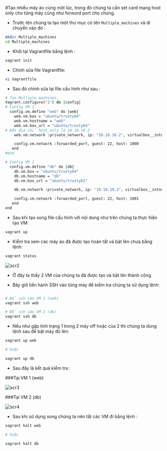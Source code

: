 #Tạo nhiều máy ảo cùng một lúc, trong đó chúng ta cần set card mạng host only cho từng máy cũng như forword port cho chúng.

- Trước tên chúng ta tạo một thư mục có tên `Multiple_machines` và di chuyển vào đó :

```sh
mkdir Multiple_machines
cd Multiple_machines
```

- Khởi tại Vagrantfile bằng lệnh :

```sh
vagrant init
```

- Chỉnh sửa file Vagrantfile:

```sh
vi Vagrantfile
```

- Sau đó chỉnh sửa lại file cấu hình như sau :

```sh
# Tạo Multiple_machines.
Vagrant.configure("2") do |config|
# Config VM 1.
  config.vm.define "web" do |web|
    web.vm.box = "ubuntu/trusty64"
    web.vm.hostname = "web"
    web.vm.box_url = "ubuntu/trusty64"
# Đặt địa chỉ host_only là 10.10.10.2
    web.vm.network :private_network, ip: "10.10.10.2", virtualbox__intnet: "vboxnet0"

    config.vm.network :forwarded_port, guest: 22, host: 1000
   end
#end

# Config VM 2
  config.vm.define "db" do |db|
    db.vm.box = "ubuntu/trusty64"
    db.vm.hostname = "db"
    db.vm.box_url = "ubuntu/trusty62"

    db.vm.network :private_network, ip: "10.10.10.3", virtualbox__intnet: "vboxnet0"

    config.vm.network :forwarded_port, guest: 22, host: 1001
   end
end
```

- Sau khi tạo xong file cấu hình với nội dung như trên chúng ta thực hiện tạo VM:

```sh
vagrant up
```

- Kiểm tra xem các máy ảo đã được tạo hoàn tất và bật lên chưa bằng lệnh:

```sh
vagrant status
```

![scr2](http://i.imgur.com/kmWaZCJ.png)

- Ở đây ta thấy 2 VM của chúng ta đã được tạo và bật lên thành công.

- Bây giờ tiến hành SSH vào từng máy để kiểm tra chúng ta sử dụng lệnh:

```sh

# Để ssh vào VM 1 (web)
vagrant ssh web

# Để ssh vào VM 2 (db)
vagrant ssh db 
```

- Nếu như gặp tình trạng 1 trong 2 máy off hoặc của 2 thì chúng ta dùng lệnh sau để bật máy đó lên:

```sh
vagrant up web

# hoặc

vagrant up db
```

- Sau đây là kết quả kiểm tra :

###Tại VM 1 (web)

![scr3](http://i.imgur.com/UTSLZwX.png)

###Tại VM 2 (db)

![scr4](http://i.imgur.com/Lfco0bk.png)

- Sau khi sử dụng xong chúng ta nên tắt các VM đi bằng lệnh :

```sh
vagrant halt web

# hoặc

vagrant halt db
```